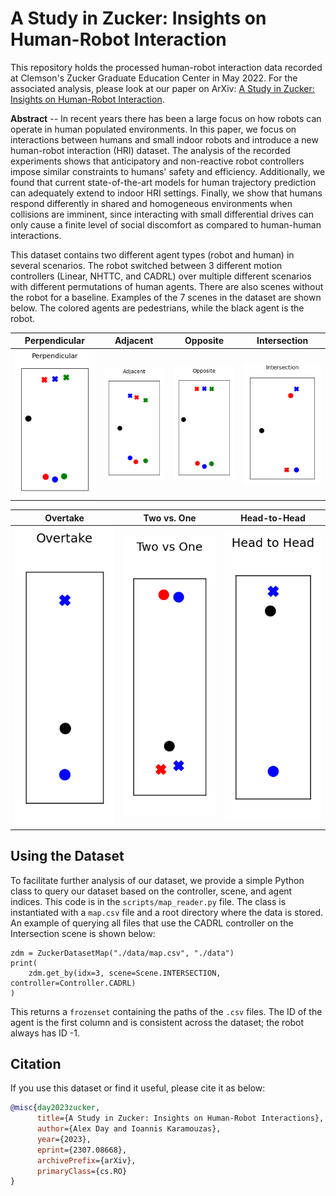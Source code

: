 # A Study in Zucker: Insights on Human-Robot Interaction

This repository holds the processed human-robot interaction data recorded at Clemson's Zucker Graduate Education Center in May 2022. For the associated analysis, please look at our paper on ArXiv: [A Study in Zucker: Insights on Human-Robot Interaction](https://arxiv.org/abs/2307.08668). 

**Abstract** -- In recent years there has been a large focus on how robots can operate in human populated environments. In this paper, we focus on interactions between humans and small indoor robots and introduce a new human-robot interaction (HRI) dataset. The analysis of the recorded experiments shows that anticipatory and non-reactive robot controllers impose similar constraints to humans' safety and efficiency. Additionally, we found that current state-of-the-art models for human trajectory prediction can adequately extend to indoor HRI settings. Finally, we show that humans respond differently in shared and homogeneous environments when collisions are imminent, since interacting with small differential drives can only cause a finite level of social discomfort as compared to human-human interactions. 

This dataset contains two different agent types (robot and human) in several scenarios. The robot switched between 3 different motion controllers (Linear, NHTTC, and CADRL) over multiple different scenarios with different permutations of human agents. There are also scenes without the robot for a baseline. Examples of the 7 scenes in the dataset are shown below. The colored agents are pedestrians, while the black agent is the robot. 

|        Perpendicular           |         Adjacent          |          Opposite         |  Intersection |
| ------------------------------ | ------------------------- | ------------------------- | ------------- |
| ![](figures/perpendicular.gif) | ![](figures/adjacent.gif) | ![](figures/opposite.gif) | ![](figures/intersection.gif)

|         Overtake               |       Two vs. One         |       Head-to-Head          |
| ------------------------------ | ------------------------- | --------------------------- |
| ![](figures/overtake.gif)  | ![](figures/twovsone.gif) | ![](figures/headtohead.gif) |


## Using the Dataset
To facilitate further analysis of our dataset, we provide a simple Python class to query our dataset based on the controller, scene, and agent indices. This code is in the `scripts/map_reader.py` file. The class is instantiated with a `map.csv` file and a root directory where the data is stored. An example of querying all files that use the CADRL controller on the Intersection scene is shown below:

```python3
zdm = ZuckerDatasetMap("./data/map.csv", "./data")
print(
    zdm.get_by(idx=3, scene=Scene.INTERSECTION, controller=Controller.CADRL)
)
```

This returns a `frozenset` containing the paths of the `.csv` files. The ID of the agent is the first column and is consistent across the dataset; the robot always has ID -1.

## Citation
If you use this dataset or find it useful, please cite it as below:
```bibtex
@misc{day2023zucker,
      title={A Study in Zucker: Insights on Human-Robot Interactions}, 
      author={Alex Day and Ioannis Karamouzas},
      year={2023},
      eprint={2307.08668},
      archivePrefix={arXiv},
      primaryClass={cs.RO}
}
```
